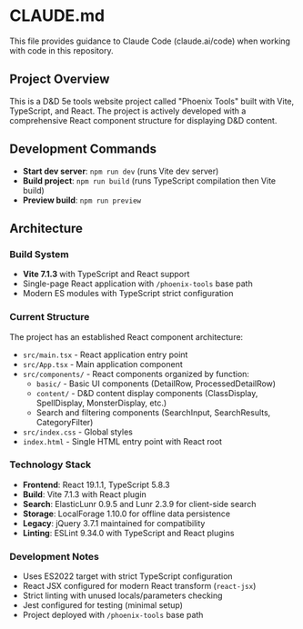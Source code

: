 # CLAUDE.md

This file provides guidance to Claude Code (claude.ai/code) when working with code in this repository.

## Project Overview

This is a D&D 5e tools website project called "Phoenix Tools" built with Vite, TypeScript, and React. The project is actively developed with a comprehensive React component structure for displaying D&D content.

## Development Commands

- **Start dev server**: `npm run dev` (runs Vite dev server)
- **Build project**: `npm run build` (runs TypeScript compilation then Vite build)
- **Preview build**: `npm run preview`

## Architecture

### Build System
- **Vite 7.1.3** with TypeScript and React support
- Single-page React application with `/phoenix-tools` base path
- Modern ES modules with TypeScript strict configuration

### Current Structure
The project has an established React component architecture:
- `src/main.tsx` - React application entry point
- `src/App.tsx` - Main application component
- `src/components/` - React components organized by function:
  - `basic/` - Basic UI components (DetailRow, ProcessedDetailRow)
  - `content/` - D&D content display components (ClassDisplay, SpellDisplay, MonsterDisplay, etc.)
  - Search and filtering components (SearchInput, SearchResults, CategoryFilter)
- `src/index.css` - Global styles
- `index.html` - Single HTML entry point with React root

### Technology Stack
- **Frontend**: React 19.1.1, TypeScript 5.8.3
- **Build**: Vite 7.1.3 with React plugin
- **Search**: ElasticLunr 0.9.5 and Lunr 2.3.9 for client-side search
- **Storage**: LocalForage 1.10.0 for offline data persistence  
- **Legacy**: jQuery 3.7.1 maintained for compatibility
- **Linting**: ESLint 9.34.0 with TypeScript and React plugins

### Development Notes
- Uses ES2022 target with strict TypeScript configuration
- React JSX configured for modern React transform (`react-jsx`)
- Strict linting with unused locals/parameters checking
- Jest configured for testing (minimal setup)
- Project deployed with `/phoenix-tools` base path